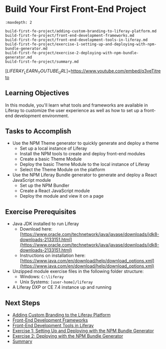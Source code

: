 # Build Your First Front-End Project

```{toctree}
:maxdepth: 2

build-first-fe-project/adding-custom-branding-to-liferay-platform.md
build-first-fe-project/front-end-development-frameworks.md
build-first-fe-project/front-end-development-tools-in-liferay.md
build-first-fe-project/exercise-1-setting-up-and-deploying-with-npm-bundle-generator.md
build-first-fe-project/exercise-2-deploying-with-npm-bundle-generator.md
build-first-fe-project/summary.md
```

[$LIFERAY_LEARN_YOUTUBE_URL$]=https://www.youtube.com/embed/q3veTitreto

## Learning Objectives

In this module, you'll learn what tools and frameworks are available in Liferay to customize the user experience as well as how to set up a front-end development environment.

## Tasks to Accomplish

* Use the NPM Theme generator to quickly generate and deploy a theme
    * Set up a local instance of Liferay
    * Install the NPM tools to create and deploy front-end modules
    * Create a basic Theme Module
    * Deploy the basic Theme Module to the local instance of Liferay
    * Select the Theme Module on the platform
* Use the NPM Liferay Bundle generator to generate and deploy a React JavaScript module
    * Set up the NPM Bundler
    * Create a React JavaScript module
    * Deploy the module and view it on a page

## Exercise Prerequisites

* Java JDK installed to run Liferay
    - Download here: [https://www.oracle.com/technetwork/java/javase/downloads/jdk8-downloads-2133151.html](https://www.oracle.com/technetwork/java/javase/downloads/jdk8-downloads-2133151.html)
    - Instructions on installation here: [https://www.java.com/en/download/help/download_options.xml](https://www.java.com/en/download/help/download_options.xml)
* Unzipped module exercise files in the following folder structure:
	* Windows: `C:\liferay`
	* Unix Systems: `[user-home]/liferay`
* A Liferay DXP or CE 7.4 instance up and running

## Next Steps

* [Adding Custom Branding to the Liferay Platform](./build-first-fe-project/adding-custom-branding-to-liferay-platform.md) 
* [Front-End Development Frameworks](./build-first-fe-project/front-end-development-frameworks.md) 
* [Front-End Development Tools in Liferay](./build-first-fe-project/front-end-development-tools-in-liferay.md) 
* [Exercise 1: Setting Up and Deploying with the NPM Bundle Generator](./build-first-fe-project/exercise-1-setting-up-and-deploying-with-npm-bundle-generator.md) 
* [Exercise 2: Deploying with the NPM Bundle Generator](./build-first-fe-project/exercise-2-deploying-with-npm-bundle-generator.md) 
* [Summary](./build-first-fe-project/summary.md) 